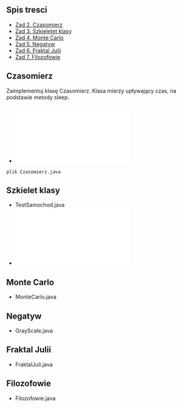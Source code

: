 ## Spis tresci
* [Zad 2. Czasomierz](#czasomierz)
* [Zad 3. Szkieletet klasy](#szkielet-klasy)
* [Zad 4. Monte Carlo](#monte-carlo)
* [Zad 5. Negatyw](#negatyw)
* [Zad 6. Fraktal Julii](#fraktal-julii)
* [Zad 7. Filozofowie](#filozofowie)

## Czasomierz
Zaimplementuj klasę Czasomierz. Klasa mierzy upływający czas, na podstawie metody sleep.
* ![Czasomierz](Czasomierz.java)
```
plik Czasomierz.java

```

## Szkielet klasy
* TestSamochod.java
* ![tekst alternatywny](TestSamochod.java)

## Monte Carlo
* MonteCarlo.java

## Negatyw
* GrayScale.java

## Fraktal Julii
* FraktalJuli.java

## Filozofowie
* Filozofowie.java
